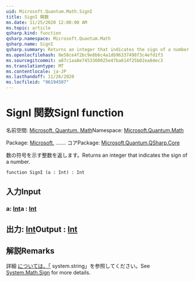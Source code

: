 ```yaml
---
uid: Microsoft.Quantum.Math.SignI
title: SignI 関数
ms.date: 11/25/2020 12:00:00 AM
ms.topic: article
qsharp.kind: function
qsharp.namespace: Microsoft.Quantum.Math
qsharp.name: SignI
qsharp.summary: Returns an integer that indicates the sign of a number.
ms.openlocfilehash: 0e58ce4f2bc9e8b6c4a1db96337498f3c4efd1f3
ms.sourcegitcommit: a87c1aa8e7453360025e47ba614f25b02ea84ec3
ms.translationtype: MT
ms.contentlocale: ja-JP
ms.lasthandoff: 11/26/2020
ms.locfileid: "96194507"
---
```

# <a name="signi-function"></a><span data-ttu-id="1937e-102">SignI 関数</span><span class="sxs-lookup"><span data-stu-id="1937e-102">SignI function</span></span>

<span data-ttu-id="1937e-103">名前空間: [Microsoft. Quantum. Math](xref:Microsoft.Quantum.Math)</span><span class="sxs-lookup"><span data-stu-id="1937e-103">Namespace: [Microsoft.Quantum.Math](xref:Microsoft.Quantum.Math)</span></span>

<span data-ttu-id="1937e-104">Package: [Microsoft.](https://nuget.org/packages/Microsoft.Quantum.QSharp.Core) ....... コア</span><span class="sxs-lookup"><span data-stu-id="1937e-104">Package: [Microsoft.Quantum.QSharp.Core](https://nuget.org/packages/Microsoft.Quantum.QSharp.Core)</span></span>


<span data-ttu-id="1937e-105">数の符号を示す整数を返します。</span><span class="sxs-lookup"><span data-stu-id="1937e-105">Returns an integer that indicates the sign of a number.</span></span>

```qsharp
function SignI (a : Int) : Int
```


## <a name="input"></a><span data-ttu-id="1937e-106">入力</span><span class="sxs-lookup"><span data-stu-id="1937e-106">Input</span></span>

### <a name="a--int"></a><span data-ttu-id="1937e-107">a: [Int](xref:microsoft.quantum.lang-ref.int)</span><span class="sxs-lookup"><span data-stu-id="1937e-107">a : [Int](xref:microsoft.quantum.lang-ref.int)</span></span>





## <a name="output--int"></a><span data-ttu-id="1937e-108">出力: [Int](xref:microsoft.quantum.lang-ref.int)</span><span class="sxs-lookup"><span data-stu-id="1937e-108">Output : [Int](xref:microsoft.quantum.lang-ref.int)</span></span>



## <a name="remarks"></a><span data-ttu-id="1937e-109">解説</span><span class="sxs-lookup"><span data-stu-id="1937e-109">Remarks</span></span>

<span data-ttu-id="1937e-110">詳細 [については、「](https://docs.microsoft.com/dotnet/api/system.math.sign) system.string」を参照してください。</span><span class="sxs-lookup"><span data-stu-id="1937e-110">See [System.Math.Sign](https://docs.microsoft.com/dotnet/api/system.math.sign) for more details.</span></span>